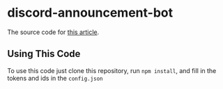 # discord-announcement-bot
The source code for [this article](https://dev.to/shadowtime2000/creating-an-announcement-discord-bot-25ne).

## Using This Code
To use this code just clone this repository, run `npm install`, and fill in the tokens and ids in the `config.json`
